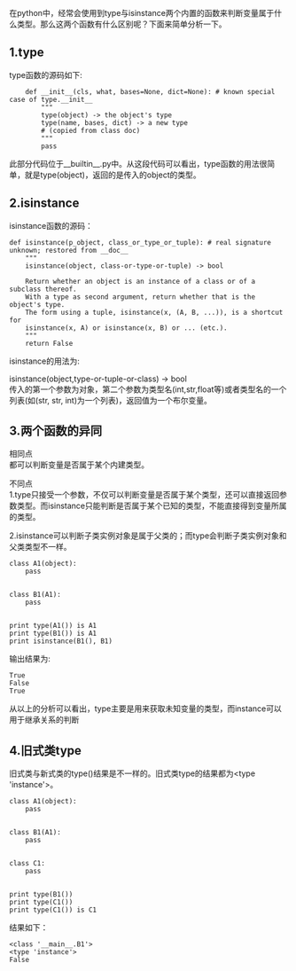 在python中，经常会使用到type与isinstance两个内置的函数来判断变量属于什么类型。那么这两个函数有什么区别呢？下面来简单分析一下。  

## 1.type
type函数的源码如下:  

```
    def __init__(cls, what, bases=None, dict=None): # known special case of type.__init__
        """
        type(object) -> the object's type
        type(name, bases, dict) -> a new type
        # (copied from class doc)
        """
        pass
```  

此部分代码位于__builtin__.py中。从这段代码可以看出，type函数的用法很简单，就是type(object)，返回的是传入的object的类型。  

## 2.isinstance
isinstance函数的源码：  

```
def isinstance(p_object, class_or_type_or_tuple): # real signature unknown; restored from __doc__
    """
    isinstance(object, class-or-type-or-tuple) -> bool
    
    Return whether an object is an instance of a class or of a subclass thereof.
    With a type as second argument, return whether that is the object's type.
    The form using a tuple, isinstance(x, (A, B, ...)), is a shortcut for
    isinstance(x, A) or isinstance(x, B) or ... (etc.).
    """
    return False
```  

isinstance的用法为:  

isinstance(object,type-or-tuple-or-class) -> bool  
传入的第一个参数为对象，第二个参数为类型名(int,str,float等)或者类型名的一个列表(如(str, str, int)为一个列表)，返回值为一个布尔变量。  


## 3.两个函数的异同
相同点  
都可以判断变量是否属于某个内建类型。  

不同点  
1.type只接受一个参数，不仅可以判断变量是否属于某个类型，还可以直接返回参数类型。而isinstance只能判断是否属于某个已知的类型，不能直接得到变量所属的类型。  

2.isinstance可以判断子类实例对象是属于父类的；而type会判断子类实例对象和父类类型不一样。  

```
class A1(object):
    pass


class B1(A1):
    pass


print type(A1()) is A1
print type(B1()) is A1
print isinstance(B1(), B1)
```  

输出结果为:  

```
True
False
True
```  

从以上的分析可以看出，type主要是用来获取未知变量的类型，而instance可以用于继承关系的判断  

## 4.旧式类type
旧式类与新式类的type()结果是不一样的。旧式类type的结果都为<type 'instance'>。  

```
class A1(object):
    pass


class B1(A1):
    pass


class C1:
    pass


print type(B1())
print type(C1())
print type(C1()) is C1
```  

结果如下：  

```
<class '__main__.B1'>
<type 'instance'>
False
```  
